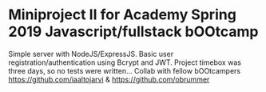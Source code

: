 # Miniproject II for Academy Spring 2019 Javascript/fullstack bOOtcamp
Simple server with NodeJS/ExpressJS. Basic user registration/authentication using Bcrypt and JWT.
Project timebox was three days, so no tests were written...
Collab with fellow bOOtcampers https://github.com/iaaltojarvi & https://github.com/obrummer